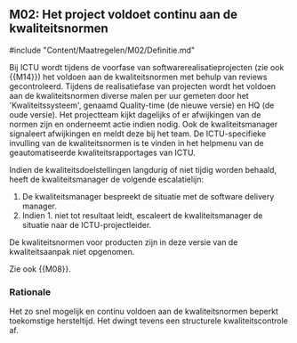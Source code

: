 ## M02: Het project voldoet continu aan de kwaliteitsnormen

#include "Content/Maatregelen/M02/Definitie.md"

Bij ICTU wordt tijdens de voorfase van softwarerealisatieprojecten (zie ook {{M14}}) het voldoen aan de kwaliteitsnormen met behulp van reviews gecontroleerd. Tijdens de realisatiefase van projecten wordt het voldoen aan de kwaliteitsnormen diverse malen per uur gemeten door het 'Kwaliteitssysteem', genaamd Quality-time (de nieuwe versie) en HQ (de oude versie). Het projectteam kijkt dagelijks of er afwijkingen van de normen zijn en onderneemt actie indien nodig. Ook de kwaliteitsmanager signaleert afwijkingen en meldt deze bij het team. De ICTU-specifieke invulling van de kwaliteitsnormen is te vinden in het helpmenu van de geautomatiseerde kwaliteitsrapportages van ICTU.

Indien de kwaliteitsdoelstellingen langdurig of niet tijdig worden behaald, heeft de kwaliteitsmanager de volgende escalatielijn:

1. De kwaliteitsmanager bespreekt de situatie met de software delivery manager.
2. Indien 1. niet tot resultaat leidt, escaleert de kwaliteitsmanager de situatie naar de ICTU-projectleider.

De kwaliteitsnormen voor producten zijn in deze versie van de kwaliteitsaanpak niet opgenomen.

Zie ook {{M08}}.

### Rationale

Het zo snel mogelijk en continu voldoen aan de kwaliteitsnormen beperkt toekomstige hersteltijd. Het dwingt tevens een structurele kwaliteitscontrole af.
